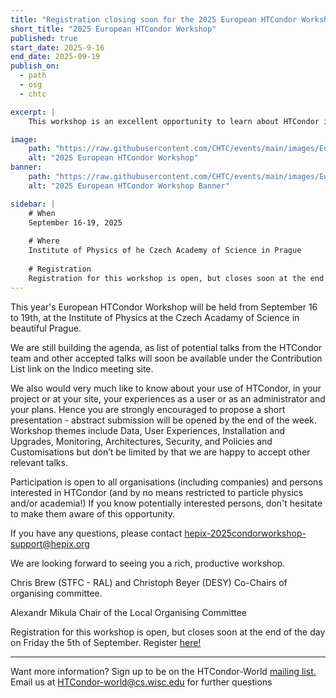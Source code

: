 ```yaml
---
title: "Registration closing soon for the 2025 European HTCondor Workshop, September 16-19"
short_title: "2025 European HTCondor Workshop"
published: true
start_date: 2025-9-16
end_date: 2025-09-19
publish_on:
  - path
  - osg
  - chtc

excerpt: |
    This workshop is an excellent opportunity to learn about HTCondor in Prague.

image:
    path: "https://raw.githubusercontent.com/CHTC/events/main/images/EuroHTCondor-Prague.png"
    alt: "2025 European HTCondor Workshop"
banner:
    path: "https://raw.githubusercontent.com/CHTC/events/main/images/EuroHTCondor-Prague.png"
    alt: "2025 European HTCondor Workshop Banner"

sidebar: |
    # When
    September 16-19, 2025
    
    # Where
    Institute of Physics of he Czech Academy of Science in Prague
    
    # Registration
    Registration for this workshop is open, but closes soon at the end of the day on Friday the 5th of September. Register [here](https://indico.cern.ch/e/htcondor2025)!
---
```


This year's European HTCondor Workshop will be held from September 16 to 19th, at the Institute of Physics at the Czech Acadamy of Science in beautiful Prague.

We are still building the agenda, as list of potential talks from the HTCondor team and other accepted talks will soon be available  under the Contribution List link on the Indico meeting site. 

We also would very much like to know about your use of HTCondor, in your project or at your site, your experiences as a user or as an administrator and your plans. Hence you are strongly encouraged to propose a short presentation - abstract submission will be opened by the end of the week. Workshop themes include Data, User Experiences, Installation and Upgrades, Monitoring, Architectures, Security, and Policies and Customisations but don’t be limited by that we are happy to accept other relevant talks.
 
Participation is open to all organisations (including companies) and persons interested in HTCondor (and by no means restricted to particle physics and/or academia!) If you know potentially interested persons, don't hesitate to make them aware of this opportunity.
 
If you have any questions, please contact [hepix-2025condorworkshop-support@hepix.org](mailto:hepix-2025condorworkshop-support@hepix.org)
 
We are looking forward to seeing you a rich, productive workshop.
 
Chris Brew (STFC - RAL) and Christoph Beyer (DESY)
Co-Chairs of organising committee.
 
Alexandr Mikula
Chair of the Local Organising Committee

Registration for this workshop is open, but closes soon at the end of the day on Friday the 5th of September. Register [here!](https://indico.cern.ch/e/htcondor2025)

---

Want more information? Sign up to be on the HTCondor-World [mailing list.](https://lists.cs.wisc.edu/mailman/listinfo/htcondor-world) Email us at [HTCondor-world@cs.wisc.edu](HTCondor-world@cs.wisc.edu) for further questions
